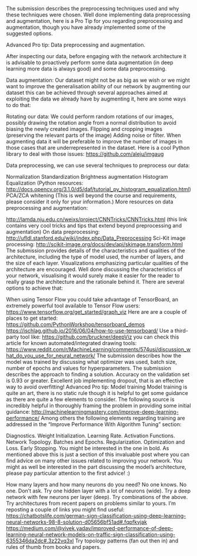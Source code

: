 The submission describes the preprocessing techniques used and why these techniques were chosen.
Well done implementing data preprocessing and augmentation, here is a Pro Tip for you regarding preprocessing and augmentation, though you have already implemented some of the suggested options.

Advanced Pro tip: Data preprocessing and augmentation.

After inspecting our data, before engaging with the network architecture it is advisable to proactively perform some data augmentation (in deep learning more data is always good) and some data preprocessing.

Data augmentation:
Our dataset might not be as big as we wish or we might want to improve the generalisation ability of our network by augmenting our dataset this can be achieved through several approaches aimed at exploiting the data we already have by augmenting it, here are some ways to do that:

Rotating our data: We could perform random rotations of our images, possibly drawing the rotation angle from a normal distribution to avoid biasing the newly created images.
Flipping and cropping images (preserving the relevant parts of the image)
Adding noise or filter.
When augmenting data it will be preferable to improve the number of images in those cases that are underrepresented in the dataset.
Here is a cool Python library to deal with those issues: https://github.com/aleju/imgaug

Data preprocessing, we can use several techniques to preprocess our data:

Normalization
Standardization
Brightness augmentation
Histogram Equalization (Python resources: http://docs.opencv.org/3.1.0/d5/daf/tutorial_py_histogram_equalization.html)
PCA/ZCA whitening (This is well beyond the course and requirements, please consider it only for your information.)
More resources on data preprocessing and augmentation:

http://lamda.nju.edu.cn/weixs/project/CNNTricks/CNNTricks.html (this link contains very cool tricks and tips that extend beyond preprocessing and augmentation)
On data preprocessing: http://ufldl.stanford.edu/wiki/index.php/Data_Preprocessing
Sci-Kit image processing: http://scikit-image.org/docs/dev/api/skimage.transform.html
The submission provides details of the characteristics and qualities of the architecture, including the type of model used, the number of layers, and the size of each layer. Visualizations emphasizing particular qualities of the architecture are encouraged.
Well done discussing the characteristics of your network, visualising it would surely make it easier for the reader to really grasp the architecture and the rationale behind it. There are several options to achieve that:

When using Tensor Flow you could take advantage of TensorBoard, an extremely powerful tool available to Tensor Flow users: https://www.tensorflow.org/get_started/graph_viz
Here are are a couple of places to get started:
https://github.com/PythonWorkshop/tensorboard_demos https://ischlag.github.io/2016/06/04/how-to-use-tensorboard/
Use a third-party tool like: https://github.com/bruckner/deepViz
you can check this article for known automated/integrated drawing tools: https://www.reddit.com/r/MachineLearning/comments/574usi/discussion_what_do_you_use_for_neural_network/
The submission describes how the model was trained by discussing what optimizer was used, batch size, number of epochs and values for hyperparameters.
The submission describes the approach to finding a solution. Accuracy on the validation set is 0.93 or greater.
Excellent job implementing dropout, that is an effective way to avoid overfitting!
Advanced Pro tip: Model training
Model training is quite an art, there is no static rule though it is helpful to get some guidance as there are quite a few elements to consider. The following source is incredibly helpful in thoroughly framing the problem in providing some initial guidance:
http://machinelearningmastery.com/improve-deep-learning-performance/
Among others the following elements regarding training are addressed in the “Improve Performance With Algorithm Tuning” section:

Diagnostics.
Weight Initialization.
Learning Rate.
Activation Functions.
Network Topology.
Batches and Epochs.
Regularization.
Optimization and Loss.
Early Stopping.
You might be interested in the one in bold. As mentioned above this is just a section of this invaluable post where you can find advice on many other issues related to improving your network.
You might as well be interested in the part discussing the model’s architecture, please pay particular attention to the first advice! :)

How many layers and how many neurons do you need? No one knows. No one. Don’t ask.
Try one hidden layer with a lot of neurons (wide).
Try a deep network with few neurons per layer (deep).
Try combinations of the above.
Try architectures from recent papers on problems similar to yours. I’m reposting a couple of links you might find useful: https://chatbotslife.com/german-sign-classification-using-deep-learning-neural-networks-98-8-solution-d05656bf51ad#.fqpfkvjak
https://medium.com/@vivek.yadav/improved-performance-of-deep-learning-neural-network-models-on-traffic-sign-classification-using-6355346da2dc#.3z22vq3xl
Try topology patterns (fan out then in) and rules of thumb from books and papers.